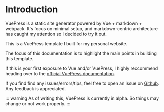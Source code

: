 # Introduction

VuePress is a static site generator powered by Vue + markdown + webpack. It's focus on minimal setup, and markdown-centric architecture has caught my attention so I decided to try it out.

This is a VuePress template I built for my personal website.

The focus of this documentation is to highlight the main points in building this template. 

If this is your first exposure to Vue and/or VuePress, I highly reccommend heading over to the [official VuePress documentation](https://vuepress.vuejs.org/).

If you find find any issues/errors/tips, feel free to open an issue on [Github](https://github.com/strychemi/vuepress-strychemi). Any feedback is appreciated.

::: warning
As of writing this, VuePress is currently in alpha. So things may change or not work properly.
:::